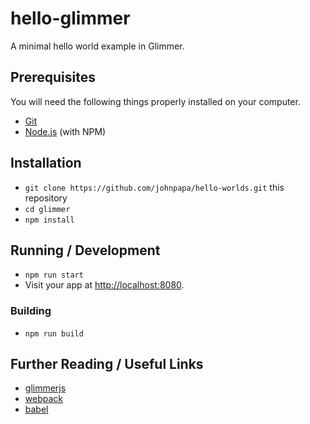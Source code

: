 # hello-glimmer

A minimal hello world example in Glimmer.

## Prerequisites

You will need the following things properly installed on your computer.

* [Git](https://git-scm.com/)
* [Node.js](https://nodejs.org/) (with NPM)

## Installation

* `git clone https://github.com/johnpapa/hello-worlds.git` this repository
* `cd glimmer`
* `npm install`

## Running / Development

* `npm run start`
* Visit your app at [http://localhost:8080](http://localhost:8080).

### Building

* `npm run build`

## Further Reading / Useful Links

* [glimmerjs](http://github.com/glimmerjs/glimmer.js/)
* [webpack](https://webpack.js.org/)
* [babel](https://babeljs.io/docs/en/configuration)
